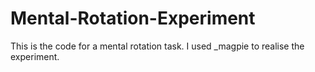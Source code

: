 # Mental-Rotation-Experiment
This is the code for a mental rotation task. I used _magpie to realise the experiment.
